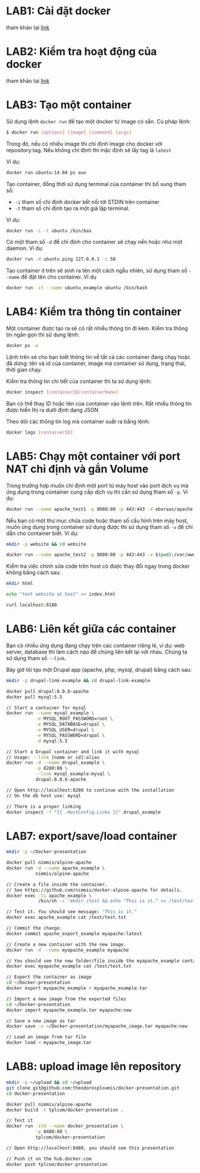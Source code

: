 ﻿# LAB1: Cài đặt docker

tham khảo tại [link](https://github.com/congto/ghichep-docker/blob/master/docs/docker-thuchanh-caidat.md)

# LAB2: Kiểm tra hoạt động của docker

tham khảo tại [link](https://github.com/congto/ghichep-docker/blob/master/docs/docker-thuchanh-caidat.md)

# LAB3: Tạo một container

Sử dụng lệnh `docker run` để tạo một docker từ image có sẵn. Cú pháp lệnh:
```sh
$ docker run [options] [image] [command] [args]
```

Trong đó, nếu có nhiều image thì chỉ định image cho docker với repository:tag. Nếu không chỉ định thì mặc định sẽ lấy tag là `latest`

Ví dụ:
```sh
docker run ubuntu:14.04 ps aux
```

Tạo container, đồng thời sử dụng terminal của container thì bổ sung tham số:
- `-i` tham số chỉ định docker kết nối tới STDIN trên container
- `-t` tham số chỉ định tạo ra một giả lập terminal.

Ví dụ:
```sh
docker run -i -t ubuntu /bin/bas
```

Có một tham số `-d` để chỉ định cho container sẽ chạy nền hoặc như một daemon. Ví dụ:
```sh
docker run -d ubuntu ping 127.0.0.1 -c 50
```

Tạo container ở trên sẽ sinh ra tên một cách ngẫu nhiên, sử dụng tham số `--name` để đặt tên cho container. Ví dụ
```sh
docker run -it --name ubuntu_example ubuntu /bin/bash
```

# LAB4: Kiểm tra thông tin container

Một container được tạo ra sẽ có rất nhiều thông tin đi kèm. Kiểm tra thông tin ngắn gọn thì sử dụng lệnh:
```sh
docker ps -a
```

Lệnh trên sẽ cho bạn biết thông tin về tất cả các container đang chạy hoặc đã dừng: tên và id của container, image mà container sử dụng, trạng thái, thời gian chạy.

Kiểm tra thông tin chi tiết của container thì ta sử dụng lệnh:
```sh
docker inspect [containerID/containerName]
```

Bạn có thể thay ID hoặc tên của container vào lệnh trên. Rất nhiều thông tin được hiển thị ra dưới định dạng JSON

Theo dõi các thông tin log mà container xuất ra bằng lệnh:
```sh
docker logs [containerID]
```

# LAB5: Chạy một container với port NAT chỉ định và gắn Volume

Trong trường hợp muốn chỉ định một port từ máy host vào port dịch vụ mà ứng dụng trong container cung cấp dịch vụ thì cần sử dụng tham số `-p`. Ví dụ:
```sh
docker run --name apache_test1 -p 8080:80 -p 443:443 -d eboraas/apache
```

Nếu bạn có một thư mục chứa code hoặc tham số cấu hình trên máy host, muốn ứng dụng trong container sử dụng được thì sử dụng tham số `-v` để chỉ dẫn cho container biết. Ví dụ:
```sh
mkdir -p website && cd website

docker run --name apache_test2 -p 8080:80 -p 443:443 -v $(pwd):/var/www/  -d eboraas/apache
```

Kiểm tra việc chỉnh sửa code trên host có được thay đổi ngay trong docker không bằng cách sau:
```sh
mkdir html

echo "test website at host" >> index.html

curl localhost:8180
```

# LAB6: Liên kết giữa các container

Bạn có nhiều ứng dụng đang chạy trên các container riêng lẻ, ví dụ: web server, database thì làm cách nào để chúng liên kết lại với nhau. Chúng ta sử dụng tham số `--link`.

Bây giờ tôi tạo một Drupal app (apache, php, mysql, drupal) bằng cách sau:
```sh
mkdir -p drupal-link-example && cd drupal-link-example

docker pull drupal:8.0.6-apache
docker pull mysql:5.5

// Start a container for mysql
docker run --name mysql_example \
           -e MYSQL_ROOT_PASSWORD=root \
           -e MYSQL_DATABASE=drupal \
           -e MYSQL_USER=drupal \
           -e MYSQL_PASSWORD=drupal \
           -d mysql:5.5

// Start a Drupal container and link it with mysql
// Usage: --link [name or id]:alias
docker run -d --name drupal_example \
           -p 8280:80 \
           --link mysql_example:mysql \
           drupal:8.0.6-apache

// Open http://localhost:8280 to continue with the installation
// On the db host use: mysql

// There is a proper linking
docker inspect -f "{{ .HostConfig.Links }}" drupal_example
```

# LAB7: export/save/load container

```sh
mkdir -p ~/Docker-presentation

docker pull nimmis/alpine-apache
docker run -d --name apache_example \
           nimmis/alpine-apache

// Create a file inside the container.
// See https://github.com/nimmis/docker-alpine-apache for details.
docker exec -ti apache_example \
            /bin/sh -c 'mkdir /test && echo "This is it." >> /test/test.txt'

// Test it. You should see message: "This is it."
docker exec apache_example cat /test/test.txt

// Commit the change.
docker commit apache_export_example myapache:latest

// Create a new container with the new image.
docker run -d --name myapache_example myapache

// You should see the new folder/file inside the myapache_example container.
docker exec myapache_example cat /test/test.txt

// Export the container as image
cd ~/Docker-presentation
docker export myapache_example > myapache_example.tar

// Import a new image from the exported files
cd ~/Docker-presentation
docker import myapache_example.tar myapache:new

// Save a new image as tar
docker save -o ~/Docker-presentation/myapache_image.tar myapache:new

// Load an image from tar file
docker load < myapache_image.tar
```

# LAB8: upload image lên repository

```sh
mkdir -p ~/upload && cd ~/upload
git clone git@github.com:theodorosploumis/docker-presentation.git
cd docker-presentation

docker pull nimmis/alpine-apache
docker build -t tplcom/docker-presentation .

// Test it
docker run -itd --name docker_presentation \
           -p 8480:80 \
           tplcom/docker-presentation

// Open http://localhost:8480, you should see this presentation

// Push it on the hub.docker.com
docker push tplcom/docker-presentation
```
